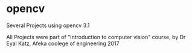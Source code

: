 # opencv
Several Projects using opencv 3.1

All Projects were part of "Introduction to computer vision" course, by Dr Eyal Katz, Afeka coolege of engineering 2017
